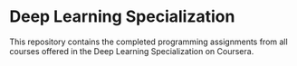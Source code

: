 # Deep Learning Specialization

This repository contains the completed programming assignments from all courses offered in the Deep Learning Specialization on Coursera.
